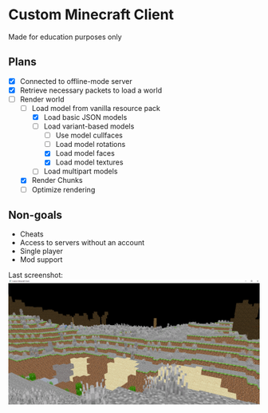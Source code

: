 # Custom Minecraft Client
Made for education purposes only


## Plans
* [x] Connected to offline-mode server
* [x] Retrieve necessary packets to load a world
* [ ] Render world
    * [ ] Load model from vanilla resource pack
        * [x] Load basic JSON models
        * [ ] Load variant-based models
            * [ ] Use model cullfaces
            * [ ] Load model rotations
            * [x] Load model faces
            * [x] Load model textures
        * [ ] Load multipart models
    * [x] Render Chunks
    * [ ] Optimize rendering

## Non-goals
* Cheats
* Access to servers without an account
* Single player
* Mod support

Last screenshot:
![Current render](screenshot.png)
